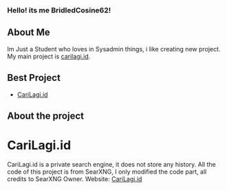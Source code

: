 ### Hello! its me BridledCosine62!

## About Me
Im Just a Student who loves in Sysadmin things, i like creating new project. My main project is [carilagi.id](https://carilagi.id).

## Best Project
- [CariLagi.id](https://carilagi.id)

## About the project

# CariLagi.id

CariLagi.id is a private search engine, it does not store any history. All the code of this project is from SearXNG, I only modified the code part, all credits to SearXNG Owner.
Website: [CariLagi.id](https://carilagi.id)
